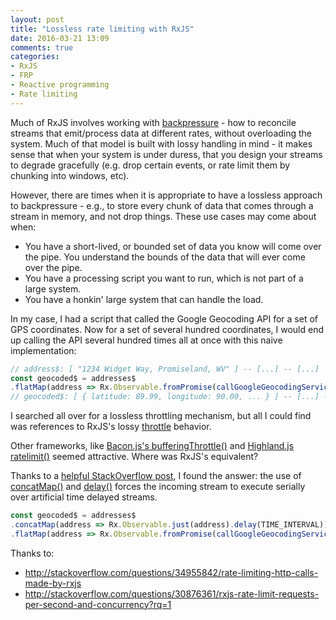 ```yaml
---
layout: post
title: "Lossless rate limiting with RxJS"
date: 2016-03-21 13:09
comments: true
categories:
- RxJS
- FRP
- Reactive programming
- Rate limiting
---
```


Much of RxJS involves working with [backpressure](http://reactivex.io/documentation/operators/backpressure.html) - how to reconcile streams that emit/process data at different rates, without overloading the system. Much of that model is built with lossy handling in mind - it makes sense that when your system is under duress, that you design your streams to degrade gracefully (e.g. drop certain events, or rate limit them by chunking into windows, etc).

However, there are times when it is appropriate to have a lossless approach to backpressure - e.g., to store every chunk of data that comes through a stream in memory, and not drop things. These use cases may come about when:

* You have a short-lived, or bounded set of data you know will come over the pipe. You understand the bounds of the data that will ever come over the pipe.
* You have a processing script you want to run, which is not part of a large system.
* You have a honkin' large system that can handle the load.

In my case, I had a script that called the Google Geocoding API for a set of GPS coordinates. Now for a set of several hundred coordinates, I would end up calling the API several hundred times all at once with this naive implementation:

``` javascript
// address$: [ "1234 Widget Way, Promiseland, WV" ] -- [...] -- [...]
const geocoded$ = addresses$
.flatMap(address => Rx.Observable.fromPromise(callGoogleGeocodingService(address)))
// geocoded$: [ { latitude: 89.99, longitude: 90.00, ... } ] -- [...] -- [...]
```

I searched all over for a lossless throttling mechanism, but all I could find was references to RxJS's lossy [throttle]() behavior.

Other frameworks, like [Bacon.js's bufferingThrottle()](https://github.com/baconjs/bacon.js/#observable-bufferingthrottle) and [Highland.js ratelimit()](http://highlandjs.org/#ratelimit) seemed attractive. Where was RxJS's equivalent?

Thanks to a [helpful StackOverflow post](http://stackoverflow.com/questions/34955842/rate-limiting-http-calls-made-by-rxjs), I found the answer: the use of [concatMap()](https://github.com/Reactive-Extensions/RxJS/blob/master/doc/api/core/operators/concatmap.md) and [delay()](https://github.com/Reactive-Extensions/RxJS/blob/master/doc/api/core/operators/delay.md) forces the incoming stream to execute serially over artificial time delayed streams.

```javascript
const geocoded$ = addresses$
.concatMap(address => Rx.Observable.just(address).delay(TIME_INTERVAL))
.flatMap(address => Rx.Observable.fromPromise(callGoogleGeocodingService(address)))
```

Thanks to:

* http://stackoverflow.com/questions/34955842/rate-limiting-http-calls-made-by-rxjs
* http://stackoverflow.com/questions/30876361/rxjs-rate-limit-requests-per-second-and-concurrency?rq=1

